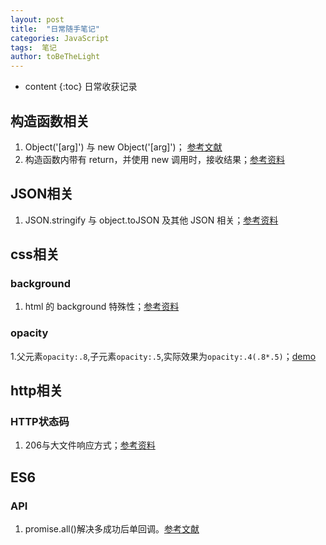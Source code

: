 ```yaml
---
layout: post
title:  "日常随手笔记"
categories: JavaScript
tags:  笔记 
author: toBeTheLight
---
```


* content
{:toc}
日常收获记录





## 构造函数相关 ##
1. Object('[arg]') 与 new Object('[arg]')； [参考文献](http://lzw.me/pages/ecmascript/#282)
2. 构造函数内带有 return，并使用 new 调用时，接收结果；[参考资料](http://blog.csdn.net/hy6688_/article/details/22453043)

## JSON相关 ##
1. JSON.stringify 与 object.toJSON 及其他 JSON 相关；[参考资料](https://apriltail.com/2017/03/25/json-ru-guo-ni-yuan-yi-yi-ceng-yi-ceng-bo-kai-wo-de-xin-ni-hui-fa-xian-zhe-li-shui-hen-shen-shen-ru-li-jie-json/ "参考资料")

## css相关 ##
### background ###
1. html 的 background 特殊性；[参考资料](https://segmentfault.com/q/1010000006715583/a-1020000006718299)

### opacity ###
1.父元素`opacity:.8`,子元素`opacity:.5`,实际效果为`opacity:.4(.8*.5)`；[demo](https://jsfiddle.net/kqj9nmy3/)
## http相关 ##
### HTTP状态码 ###
1. 206与大文件响应方式；[参考资料](https://segmentfault.com/a/1190000009086020)

## ES6 ##
### API ###
1. promise.all()解决多成功后单回调。[参考文献](https://developer.mozilla.org/zh-CN/docs/Web/JavaScript/Reference/Global_Objects/Promise)